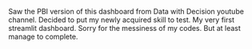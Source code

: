 Saw the PBI version of this dashboard from Data with Decision youtube channel.
Decided to put my newly acquired skill to test.
My very first streamlit dashboard. Sorry for the messiness of my codes.
But at least manage to complete.
